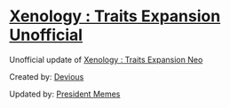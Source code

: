 # [Xenology : Traits Expansion Unofficial](https://steamcommunity.com/sharedfiles/filedetails/?id=2774388842)
Unofficial update of [Xenology : Traits Expansion Neo](https://steamcommunity.com/sharedfiles/filedetails/?id=2403756280)

Created by: [Devious](https://steamcommunity.com/profiles/76561198060207474/myworkshopfiles/?appid=281990)

Updated by: [President Memes](https://steamcommunity.com/id/President_Memes/myworkshopfiles/?appid=281990)
